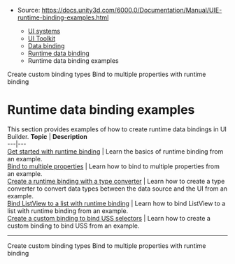 * Source: https://docs.unity3d.com/6000.0/Documentation/Manual/UIE-runtime-binding-examples.html

  * [UI systems](https://docs.unity3d.com/6000.0/Documentation/Manual/UIToolkits.html)
  * [UI Toolkit](https://docs.unity3d.com/6000.0/Documentation/Manual/UIElements.html)
  * [Data binding](https://docs.unity3d.com/6000.0/Documentation/Manual/UIE-data-binding.html)
  * [Runtime data binding](https://docs.unity3d.com/6000.0/Documentation/Manual/UIE-runtime-binding.html)
  * Runtime data binding examples


[](https://docs.unity3d.com/6000.0/Documentation/Manual/UIE-runtime-binding-custom-types.html)
Create custom binding types
[](https://docs.unity3d.com/6000.0/Documentation/Manual/UIE-bind-to-multiple-properties-with-runtime-binding.html)
Bind to multiple properties with runtime binding
# Runtime data binding examples
This section provides examples of how to create runtime data bindings in UI Builder.
**Topic** | **Description**  
---|---  
[Get started with runtime binding](https://docs.unity3d.com/6000.0/Documentation/Manual/UIE-get-started-runtime-binding.html) | Learn the basics of runtime binding from an example.  
[Bind to multiple properties](https://docs.unity3d.com/6000.0/Documentation/Manual/UIE-bind-to-multiple-properties-with-runtime-binding.html) | Learn how to bind to multiple properties from an example.  
[Create a runtime binding with a type converter](https://docs.unity3d.com/6000.0/Documentation/Manual/UIE-create-runtime-binding-type-converter.html) | Learn how to create a type converter to convert data types between the data source and the UI from an example.  
[Bind ListView to a list with runtime binding](https://docs.unity3d.com/6000.0/Documentation/Manual/UIE-runtime-binding-list-view.html) | Learn how to bind ListView to a list with runtime binding from an example.  
[Create a custom binding to bind USS selectors](https://docs.unity3d.com/6000.0/Documentation/Manual/UIE-runtime-custom-binding-bind-uss.html) | Learn how to create a custom binding to bind USS from an example.  
* * *
[](https://docs.unity3d.com/6000.0/Documentation/Manual/UIE-runtime-binding-custom-types.html)
Create custom binding types
[](https://docs.unity3d.com/6000.0/Documentation/Manual/UIE-bind-to-multiple-properties-with-runtime-binding.html)
Bind to multiple properties with runtime binding
